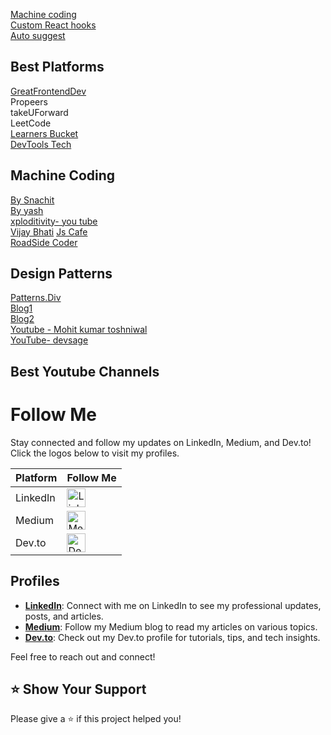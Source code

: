 [Machine coding](https://github.com/YashLT224/Machine-coding-Questions)<br/>
[Custom React hooks](https://github.com/YashLT224/React-Custom-Hooks)<br/>
[Auto suggest](https://github.com/vyash5075/TypeAhead-AutoSuggestion)


## Best Platforms

[GreatFrontendDev](https://www.linkedin.com/company/greatfrontend/?lipi=urn%3Ali%3Apage%3Ad_flagship3_feed%3B1i99rY2WRwC7XwtoZTPghQ%3D%3D) \
Propeers \
takeUForward \
LeetCode \
[Learners Bucket](https://www.linkedin.com/company/learnersbucket/?lipi=urn%3Ali%3Apage%3Ad_flagship3_feed%3B1i99rY2WRwC7XwtoZTPghQ%3D%3D) \
[DevTools Tech](https://www.linkedin.com/company/devtools-tech/?lipi=urn%3Ali%3Apage%3Ad_flagship3_feed%3B1i99rY2WRwC7XwtoZTPghQ%3D%3D) 

## Machine Coding
[By Snachit](https://github.com/sanchit0496/reactjs-machine-coding-challenges) \
[By yash](https://github.com/YashLT224/Machine-coding-Questions) \
[xploditivity- you tube](https://www.youtube.com/watch?v=HPnGF2qIwWQ&list=PLOfzxGau1V5XoFTrzwmdb3uhUtn8nJDNE&index=3) \
[Vijay Bhati](https://www.youtube.com/watch?v=1z_PTw_mOCw&list=PLBygUld3s6x8sI_H8UYROVMIVcuxUre1e)
[Js Cafe]() \
[RoadSide Coder]()



## Design Patterns
[Patterns.Div](https://www.patterns.dev/react/hooks-pattern) \
[Blog1](https://www.linkedin.com/pulse/design-patterns-frontend-development-divyansh-singh) \
[Blog2](https://www.ramotion.com/blog/frontend-design-patterns/) \
[Youtube - Mohit kumar toshniwal](https://www.youtube.com/watch?v=XJ2msSGeWP8&list=PLpM_sf_d5YTPhv75bhIazPrUiT43Jmg1o&index=6) \
[YouTube- devsage](https://www.youtube.com/watch?v=JKNjfDCNPa4) 

## Best Youtube Channels


# Follow Me

Stay connected and follow my updates on LinkedIn, Medium, and Dev.to! Click the logos below to visit my profiles.

| Platform | Follow Me |
|----------|-----------|
| LinkedIn | <a href="https://www.linkedin.com/in/your-profile"><img src="https://upload.wikimedia.org/wikipedia/commons/c/ca/LinkedIn_logo_initials.png" alt="LinkedIn" width="30"/></a> |
| Medium   | <a href="https://medium.com/@your-profile"><img src="https://cdn.iconscout.com/icon/free/png-256/medium-47-433328.png" alt="Medium" width="30"/></a> |
| Dev.to   | <a href="https://dev.to/your-profile"><img src="https://d2fltix0v2e0sb.cloudfront.net/dev-badge.svg" alt="Dev.to" width="30"/></a> |

## Profiles

- **[LinkedIn](https://www.linkedin.com/in/your-profile)**: Connect with me on LinkedIn to see my professional updates, posts, and articles.
- **[Medium](https://medium.com/@your-profile)**: Follow my Medium blog to read my articles on various topics.
- **[Dev.to](https://dev.to/your-profile)**: Check out my Dev.to profile for tutorials, tips, and tech insights.

Feel free to reach out and connect!

## ⭐️ Show Your Support
Please give a ⭐️ if this project helped you!



